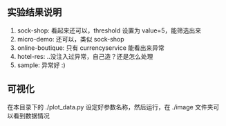 ## 实验结果说明

1. sock-shop: 看起来还可以，threshold 设置为 value=5，能筛选出来
2. micro-demo: 还可以，类似 sock-shop
3. online-boutique: 只有 currencyservice 能看出来异常
4. hotel-res: ..没注入过异常，自己造？还是怎么处理
5. sample: 异常好 :)

## 可视化

在本目录下的 ./plot_data.py 设定好参数名称，然后运行，在 ./image 文件夹可以看到数据情况
